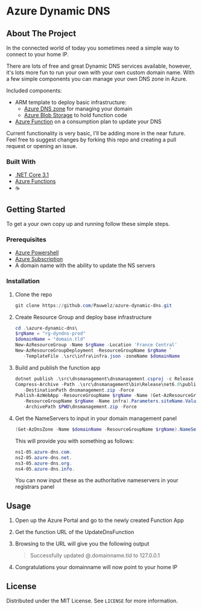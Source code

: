 # Azure Dynamic DNS

## About The Project

In the connected world of today you sometimes need a simple way to connect to your home IP.

There are lots of free and great Dynamic DNS services available, however, it's lots more fun to run your own with your own custom domain name. With a few simple components you can manage your own DNS zone in Azure.

Included components:

* ARM template to deploy basic infrastructure:
  * [Azure DNS zone](https://azure.microsoft.com/en-us/services/dns/) for managing your domain
  * [Azure Blob Storage](https://azure.microsoft.com/en-us/services/storage/blobs/) to hold function code
* [Azure Function](https://azure.microsoft.com/en-us/services/functions/) on a consumption plan to update your DNS

Current functionality is very basic, I'll be adding more in the near future. Feel free to suggest changes by forking this repo and creating a pull request or opening an issue.

### Built With

* [.NET Core 3.1](https://dotnet.microsoft.com/)
* [Azure Functions](https://azure.microsoft.com/en-us/services/functions/)
* :coffee:

## Getting Started

To get a your own copy up and running follow these simple steps.

### Prerequisites

* [Azure Powershell](https://docs.microsoft.com/en-us/powershell/azure/install-az-ps?view=azps-5.1.0)
* [Azure Subscription](https://azure.microsoft.com/en-us/free/)
* A domain name with the ability to update the NS servers

### Installation

1. Clone the repo

   ```powershell
   git clone https://github.com/Pauwelz/azure-dynamic-dns.git
   ```

2. Create Resource Group and deploy base infrastructure

   ```powershell
   cd .\azure-dynamic-dns\
   $rgName = "rg-dyndns-prod"
   $domainName = "domain.tld"
   New-AzResourceGroup -Name $rgName -Location 'France Central'
   New-AzResourceGroupDeployment -ResourceGroupName $rgName `
      -TemplateFile .\src\infra\infra.json -zoneName $domainName
   ```

3. Build and publish the function app

   ```powershell
   dotnet publish .\src\dnsmanagement\dnsmanagement.csproj -c Release
   Compress-Archive -Path .\src\dnsmanagement\bin\Release\net6.0\publish\* `
      -DestinationPath dnsmanagement.zip -Force
   Publish-AzWebApp -ResourceGroupName $rgName -Name (Get-AzResourceGroupDeployment `
      -ResourceGroupName $rgName -Name infra).Parameters.siteName.Value `
      -ArchivePath $PWD\dnsmanagement.zip -Force
   ```

4. Get the NameServers to input in your domain management panel

   ```powershell
   (Get-AzDnsZone -Name $domainName -ResourceGroupName $rgName).NameServers | fl
   ```

   This will provide you with something as follows:

   ```powershell
   ns1-05.azure-dns.com.
   ns2-05.azure-dns.net.
   ns3-05.azure-dns.org.
   ns4-05.azure-dns.info.
   ```

   You can now input these as the authoritative nameservers in your registrars panel

## Usage

1. Open up the Azure Portal and go to the newly created Function App

2. Get the function URL of the UpdateDnsFunction

3. Browsing to the URL will give you the following output

   > Successfully updated @.domainname.tld to 127.0.0.1

4. Congratulations your domainname will now point to your home IP

## License

Distributed under the MIT License. See `LICENSE` for more information.
